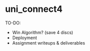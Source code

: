 # uni_connect4

TO-DO:
- Win Algorithm? (save 4 discs)
- Deployment
- Assignment writeups & deliverables